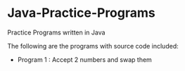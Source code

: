 # Java-Practice-Programs
Practice Programs written in Java

The following are the programs with source code included:

- Program 1 : Accept 2 numbers and swap them
